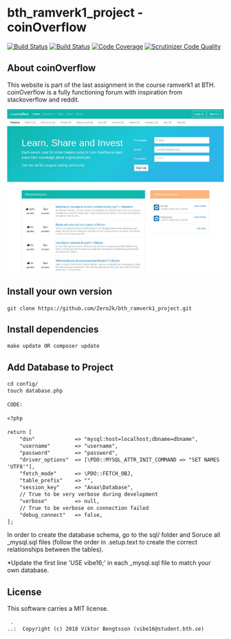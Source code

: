 bth_ramverk1_project - coinOverflow
==================================

[![Build Status](https://travis-ci.org/Zero2k/bth_ramverk1_project.svg?branch=master)](https://travis-ci.org/Zero2k/bth_ramverk1_project)
[![Build Status](https://scrutinizer-ci.com/g/Zero2k/bth_ramverk1_project/badges/build.png?b=master)](https://scrutinizer-ci.com/g/Zero2k/bth_ramverk1_project/build-status/master)
[![Code Coverage](https://scrutinizer-ci.com/g/Zero2k/bth_ramverk1_project/badges/coverage.png?b=master)](https://scrutinizer-ci.com/g/Zero2k/bth_ramverk1_project/?branch=master)
[![Scrutinizer Code Quality](https://scrutinizer-ci.com/g/Zero2k/bth_ramverk1_project/badges/quality-score.png?b=master)](https://scrutinizer-ci.com/g/Zero2k/bth_ramverk1_project/?branch=master)

## About coinOverflow

This website is part of the last assignment in the course ramverk1 at BTH. coinOverflow is a fully functioning forum with inspiration from stackoverflow and reddit.

![Alt text](screenshots/screenshot_alt2.jpeg)

## Install your own version

```
git clone https://github.com/Zero2k/bth_ramverk1_project.git
```

## Install dependencies

```
make update OR composer update
```

## Add Database to Project

```
cd config/
touch database.php

CODE:

<?php

return [
    "dsn"             => "mysql:host=localhost;dbname=dbname",
    "username"        => "username",
    "password"        => "password",
    "driver_options"  => [\PDO::MYSQL_ATTR_INIT_COMMAND => "SET NAMES 'UTF8'"],
    "fetch_mode"      => \PDO::FETCH_OBJ,
    "table_prefix"    => "",
    "session_key"     => "Anax\Database",
    // True to be very verbose during development
    "verbose"         => null,
    // True to be verbose on connection failed
    "debug_connect"   => false,
];
```

In order to create the database schema, go to the sql/ folder and Soruce all _mysql.sql files (follow the order in .setup.text to create the correct relationships between the tables).

*Update the first line 'USE vibe16;' in each _mysql.sql file to match your own database.

## License

This software carries a MIT license.

```
 .  
..:  Copyright (c) 2018 Viktor Bengtsson (vibe16@student.bth.se)
```
